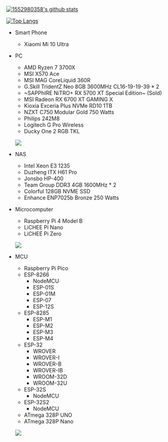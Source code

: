 [![1552980358's github stats](https://github-readme-stats.vercel.app/api?username=1552980358&show_icons=true&theme=nightowl)](https://github.com/1552980358)

[![Top Langs](https://github-readme-stats.vercel.app/api/top-langs/?username=1552980358&layout=compact)](https://github.com/1552980358)

- Smart Phone
  - Xiaomi Mi 10 Ultra

- PC
  - AMD Ryzen 7 3700X
  - MSI X570 Ace
  - MSI MAG CoreLiquid 360R
  - G.Skill TridentZ Neo 8GB 3600MHz CL16-19-19-39 * 2
  - ~SAPPhIRE NiTRO+ RX 5700 XT Special Edition~ (Sold)
  - MSI Radeon RX 6700 XT GAMING X
  - Kioxia Exceria Plus NVMe RD10 1TB 
  - NZXT C750 Modular Gold 750 Watts 
  - Philips 242M8
  - Logitech G Pro Wireless
  - Ducky One 2 RGB TKL
  
  ![](Desktop.jpg)

- NAS
  - Intel Xeon E3 1235
  - Duzheng ITX H61 Pro
  - Jonsbo HP-400 
  - Team Group DDR3 4GB 1600MHz * 2
  - Colorful 128GB NVME SSD
  - Enhance ENP7025b Bronze 250 Watts

- Microcomputer
  - Raspberry Pi 4 Model B
  - LiCHEE Pi Nano
  - LiCHEE Pi Zero
  
  ![](Microcomputer.jpg)

- MCU
  - Raspberry Pi Pico
  - ESP-8266
    - NodeMCU
    - ESP-01S
	- ESP-01M
	- ESP-07
	- ESP-12S
  - ESP-8285
    - ESP-M1
	- ESP-M2
	- ESP-M3
	- ESP-M4
  - ESP-32
    - WROVER
    - WROVER-I
	- WROVER-B
	- WROVER-IB
	- WROOM-32D
	- WROOM-32U
  - ESP-32S
	- NodeMCU 
  - ESP-32S2
    - NodeMCU
  - ATmega 328P UNO
  - ATmega 328P Nano

  ![](MCU.jpg)
 
<!--
**1552980358/1552980358** is a ✨ _special_ ✨ repository because its `README.md` (this file) appears on your GitHub profile.

Here are some ideas to get you started:

- 🔭 I’m currently working on ...
- 🌱 I’m currently learning ...
- 👯 I’m looking to collaborate on ...
- 🤔 I’m looking for help with ...
- 💬 Ask me about ...
- 📫 How to reach me: ...
- 😄 Pronouns: ...
- ⚡ Fun fact: ...
-->